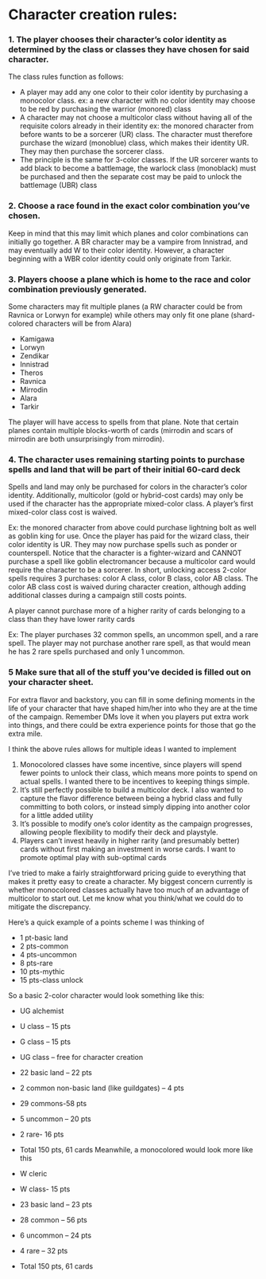 # Character creation rules:

### 1. The player chooses their character’s color identity as determined by the class or classes they have chosen for said character.

The class rules function as follows:
- A player may add any one color to their color identity by purchasing a monocolor class. ex: a new character with no color identity may choose to be red by purchasing the warrior (monored) class
- A character may not choose a multicolor class without having all of the requisite colors already in their identity ex: the monored character from before wants to be a sorcerer (UR) class. The character must therefore purchase the wizard (monoblue) class, which makes their identity UR. They may then purchase the sorcerer class.
- The principle is the same for 3-color classes. If the UR sorcerer wants to add black to become a battlemage, the warlock class (monoblack) must be purchased and then the separate cost may be paid to unlock the battlemage (UBR) class

### 2. Choose a race found in the exact color combination you’ve chosen.

Keep in mind that this may limit which planes and color combinations can initially go together. A BR character may be a vampire from Innistrad, and may eventually add W to their color identity. However, a character beginning with a WBR color identity could only originate from Tarkir.

### 3. Players choose a plane which is home to the race and color combination previously generated.

Some characters may fit multiple planes (a RW character could be from Ravnica or Lorwyn for example) while others may only fit one plane (shard-colored characters will be from Alara)
- Kamigawa
- Lorwyn
- Zendikar
- Innistrad
- Theros
- Ravnica
- Mirrodin
- Alara
- Tarkir

The player will have access to spells from that plane. Note that certain planes contain multiple blocks-worth of cards (mirrodin and scars of mirrodin are both unsurprisingly from mirrodin).


### 4. The character uses remaining starting points to purchase spells and land that will be part of their initial 60-card deck

Spells and land may only be purchased for colors in the character’s color identity. Additionally, multicolor (gold or hybrid-cost cards) may only be used if the character has the appropriate mixed-color class. A player’s first mixed-color class cost is waived.

Ex: the monored character from above could purchase lightning bolt as well as goblin king for use. Once the player has paid for the wizard class, their color identity is UR. They may now purchase spells such as ponder or counterspell. Notice that the character is a fighter-wizard and CANNOT purchase a spell like goblin electromancer because a multicolor card would require the character to be a sorcerer. In short, unlocking access 2-color spells requires 3 purchases: color A class, color B class, color AB class. The color AB class cost is waived during character creation, although adding additional classes during a campaign still costs points.

A player cannot purchase more of a higher rarity of cards belonging to a class than they have lower rarity cards

Ex: The player purchases 32 common spells, an uncommon spell, and a rare spell. The player may not purchase another rare spell, as that would mean he has 2 rare spells purchased and only 1 uncommon.


### 5 Make sure that all of the stuff you’ve decided is filled out on your character sheet.

For extra flavor and backstory, you can fill in some defining moments in the life of your character that have shaped him/her into who they are at the time of the campaign. Remember DMs love it when you players put extra work into things, and there could be extra experience points for those that go the extra mile.

I think the above rules allows for multiple ideas I wanted to implement
1. Monocolored classes have some incentive, since players will spend fewer points to unlock their class, which means more points to spend on actual spells. I wanted there to be incentives to keeping things simple.
2. It’s still perfectly possible to build a multicolor deck. I also wanted to capture the flavor difference between being a hybrid class and fully committing to both colors, or instead simply dipping into another color for a little added utility
3. It’s possible to modify one’s color identity as the campaign progresses, allowing people flexibility to modify their deck and playstyle.
4. Players can’t invest heavily in higher rarity (and presumably better) cards without first making an investment in worse cards. I want to promote optimal play with sub-optimal cards

I’ve tried to make a fairly straightforward pricing guide to everything that makes it pretty easy to create a character. My biggest concern currently is whether monocolored classes actually have too much of an advantage of multicolor to start out. Let me know what you think/what we could do to mitigate the discrepancy.


Here’s a quick example of a points scheme I was thinking of

- 1 pt-basic land
- 2 pts-common
- 4 pts-uncommon
- 8 pts-rare
- 10 pts-mythic
- 15 pts-class unlock

So a basic 2-color character would look something like this:

- UG alchemist
- U class – 15 pts
- G class – 15 pts
- UG class – free for character creation

- 22 basic land – 22 pts
- 2 common non-basic land (like guildgates) – 4 pts
- 29 commons-58 pts
- 5 uncommon – 20 pts
- 2 rare- 16 pts

- Total 150 pts, 61 cards
Meanwhile, a monocolored would look more like this

- W cleric
- W class- 15 pts

- 23 basic land – 23 pts

- 28 common – 56 pts
- 6 uncommon – 24 pts
- 4 rare – 32 pts

- Total 150 pts, 61 cards
